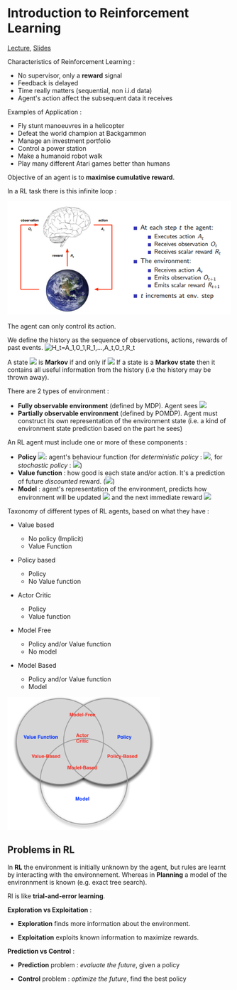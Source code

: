 # Introduction to Reinforcement Learning

[Lecture](https://www.youtube.com/watch?v=2pWv7GOvuf0&list=PLqYmG7hTraZDM-OYHWgPebj2MfCFzFObQ), [Slides](http://www0.cs.ucl.ac.uk/staff/d.silver/web/Teaching_files/intro_RL.pdf)

Characteristics of Reinforcement Learning :
* No supervisor, only a **reward** signal
* Feedback is delayed
* Time really matters (sequential, non i.i.d data)
* Agent's action affect the subsequent data it receives

Examples of Application : 
* Fly stunt manoeuvres in a helicopter
* Defeat the world champion at Backgammon
* Manage an investment portfolio
* Control a power station
* Make a humanoid robot walk
* Play many different Atari games better than humans


Objective of an agent is to **maximise cumulative reward**. 

In a RL task there is this infinite loop :

<img src='images/rl_loop.PNG'>

The agent can only control its action.

We define the history as the sequence of observations, actions, rewards of past events. 
<img src="https://latex.codecogs.com/gif.latex?H_t=A_1,O_1,R_1,...,A_t,O_t,R_t" title="H_t=A_1,O_1,R_1,...,A_t,O_t,R_t" />

A state <img src="https://latex.codecogs.com/gif.latex?S_t" /> is **Markov** if and only if  <img src="https://latex.codecogs.com/gif.latex?P[S_{t+1|S_t}]=P[S_{t+1}|S_1,...,S_t]"/>
If a state is a **Markov state** then it contains all useful information from the history (i.e the history may be thrown away).

There are 2 types of environment : 
* **Fully observable environment** (defined by MDP). Agent sees <img src="https://latex.codecogs.com/gif.latex?O_t" /> 
* **Partially observable environment** (defined by POMDP). Agent must construct its own representation of the environment state (i.e. a kind of environment state prediction based on the part he sees)

An RL agent must include one or more of these components : 
* **Policy** <img src="https://latex.codecogs.com/gif.latex?\pi"/>: agent's behaviour function (for *deterministic policy* : <img src="https://latex.codecogs.com/gif.latex?a=\pi(s)"/>, for *stochastic policy* : <img src="https://latex.codecogs.com/gif.latex?\pi(a|s)=P[A=a|S=s]"/>) 
* **Value function** : how good is each state and/or action. It's a prediction of future *discounted* reward. (<img src="https://latex.codecogs.com/gif.latex?v_\pi(s)=E_\pi[R_t+\gammaR_{t+1}+\gamma^2R_{t+2}+...|S_t=s]"/>)
* **Model** : agent's representation of the environment, predicts how environment will be updated <img src="https://latex.codecogs.com/gif.latex?P^a_{ss'}=P[S'=s'|S=s,A=a]"/> and the next immediate reward <img src="https://latex.codecogs.com/gif.latex?R_s^a=R[R|S=s,A=a]"/>

Taxonomy of different types of RL agents, based on what they have : 
* Value based
    * No policy (Implicit)
    * Value Function
* Policy based 
    * Policy 
    * No Value function
* Actor Critic
    * Policy 
    * Value function

* Model Free
    * Policy and/or Value function
    * No model
* Model Based
    * Policy and/or Value function
    * Model

<img height='300px' src='images/taxonomy_RL_agents.PNG' />


## Problems in RL

In **RL** the environment is initially unknown by the agent, but rules are learnt by interacting with the environnement.
Whereas in **Planning** a model of the environnment is known (e.g. exact tree search).   

Rl is like **trial-and-error learning**.

**Exploration vs Exploitation** :
* **Exploration** finds more information about the environment.

* **Exploitation** exploits known information to maximize rewards.

**Prediction vs Control** :

* **Prediction** problem : *evaluate the future*, given a policy

* **Control** problem : *optimize the future*, find the best 
policy